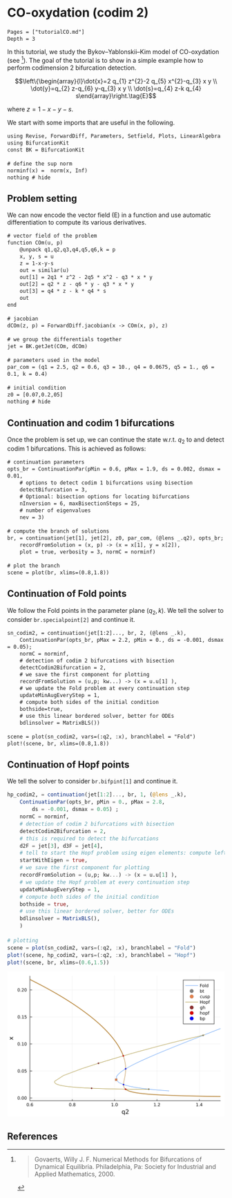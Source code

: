 # CO-oxydation (codim 2)

```@contents
Pages = ["tutorialCO.md"]
Depth = 3
```

In this tutorial, we study the Bykov–Yablonskii–Kim
model of CO-oxydation (see [^Govaerts]). The goal of the tutorial is to show in a simple example how to perform codimension 2 bifurcation detection.

$$\left\{\begin{array}{l}\dot{x}=2 q_{1} z^{2}-2 q_{5} x^{2}-q_{3} x y \\ \dot{y}=q_{2} z-q_{6} y-q_{3} x y \\ \dot{s}=q_{4} z-k q_{4} s\end{array}\right.\tag{E}$$

where $z=1-x-y-s$.

We start with some imports that are useful in the following.

```@example TUTCO
using Revise, ForwardDiff, Parameters, Setfield, Plots, LinearAlgebra
using BifurcationKit
const BK = BifurcationKit

# define the sup norm
norminf(x) =  norm(x, Inf)
nothing # hide
```

## Problem setting

We can now encode the vector field (E) in a function and use automatic differentiation to compute its various derivatives.

```@example TUTCO
# vector field of the problem
function COm(u, p)
	@unpack q1,q2,q3,q4,q5,q6,k = p
	x, y, s = u
	z = 1-x-y-s
	out = similar(u)
	out[1] = 2q1 * z^2 - 2q5 * x^2 - q3 * x * y
	out[2] = q2 * z - q6 * y - q3 * x * y
	out[3] = q4 * z - k * q4 * s
	out
end

# jacobian
dCOm(z, p) = ForwardDiff.jacobian(x -> COm(x, p), z)

# we group the differentials together
jet = BK.getJet(COm, dCOm)

# parameters used in the model
par_com = (q1 = 2.5, q2 = 0.6, q3 = 10., q4 = 0.0675, q5 = 1., q6 = 0.1, k = 0.4)

# initial condition
z0 = [0.07,0.2,05]
nothing # hide
```

## Continuation and codim 1 bifurcations

Once the problem is set up, we can continue the state w.r.t. $q_2$ to and detect codim 1 bifurcations. This is achieved as follows:

```@example TUTCO
# continuation parameters
opts_br = ContinuationPar(pMin = 0.6, pMax = 1.9, ds = 0.002, dsmax = 0.01,
	# options to detect codim 1 bifurcations using bisection
	detectBifurcation = 3,
	# Optional: bisection options for locating bifurcations
	nInversion = 6, maxBisectionSteps = 25,
	# number of eigenvalues
	nev = 3)

# compute the branch of solutions
br, = continuation(jet[1], jet[2], z0, par_com, (@lens _.q2), opts_br;
	recordFromSolution = (x, p) -> (x = x[1], y = x[2]),
	plot = true, verbosity = 3, normC = norminf)

# plot the branch
scene = plot(br, xlims=(0.8,1.8))
```

## Continuation of Fold points

We follow the Fold points in the parameter plane $(q_2, k)$. We tell the solver to consider `br.specialpoint[2]` and continue it.

```@example TUTCO
sn_codim2, = continuation(jet[1:2]..., br, 2, (@lens _.k),
	ContinuationPar(opts_br, pMax = 2.2, pMin = 0., ds = -0.001, dsmax = 0.05);
	normC = norminf,
	# detection of codim 2 bifurcations with bisection
	detectCodim2Bifurcation = 2,
	# we save the first component for plotting
	recordFromSolution = (u,p; kw...) -> (x = u.u[1] ),
	# we update the Fold problem at every continuation step
	updateMinAugEveryStep = 1,
	# compute both sides of the initial condition
	bothside=true,
	# use this linear bordered solver, better for ODEs
	bdlinsolver = MatrixBLS())

scene = plot(sn_codim2, vars=(:q2, :x), branchlabel = "Fold")
plot!(scene, br, xlims=(0.8,1.8))
```

## Continuation of Hopf points

We tell the solver to consider `br.bifpint[1]` and continue it.

```julia
hp_codim2, = continuation(jet[1:2]..., br, 1, (@lens _.k),
	ContinuationPar(opts_br, pMin = 0., pMax = 2.8,
		ds = -0.001, dsmax = 0.05) ;
	normC = norminf,
	# detection of codim 2 bifurcations with bisection
	detectCodim2Bifurcation = 2,
	# this is required to detect the bifurcations
	d2F = jet[3], d3F = jet[4],
	# tell to start the Hopf problem using eigen elements: compute left eigenvector
	startWithEigen = true,
	# we save the first component for plotting
	recordFromSolution = (u,p; kw...) -> (x = u.u[1] ),
	# we update the Hopf problem at every continuation step
	updateMinAugEveryStep = 1,
	# compute both sides of the initial condition
	bothside = true,
	# use this linear bordered solver, better for ODEs
	bdlinsolver = MatrixBLS(),
	)

# plotting
scene = plot(sn_codim2, vars=(:q2, :x), branchlabel = "Fold")
plot!(scene, hp_codim2, vars=(:q2, :x), branchlabel = "Hopf")
plot!(scene, br, xlims=(0.6,1.5))
```

![](com-fig3.png)

## References

[^Govaerts]: > Govaerts, Willy J. F. Numerical Methods for Bifurcations of Dynamical Equilibria. Philadelphia, Pa: Society for Industrial and Applied Mathematics, 2000.
